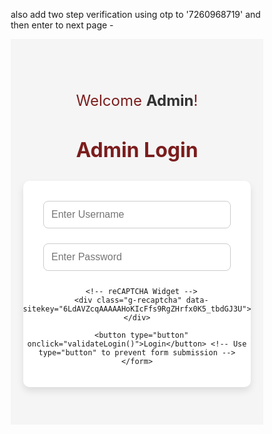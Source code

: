 also add two step verification using otp to '7260968719' and then enter to next page -<!DOCTYPE html>
<html lang="en">
<head>
  <meta charset="UTF-8">
  <meta name="viewport" content="width=device-width, initial-scale=1.0">
  <title>Admin Login - Ramanujan Society of Research</title>
  <style>
    /* Reset CSS */
    * {
      margin: 0;
      padding: 0;
      box-sizing: border-box;
    }

    body {
      font-family: 'Arial', sans-serif;
      color: #333;
      background-color: #f5f5f5;
    }

    /* Admin Login Page */
    .login-page {
      padding: 60px 20px;
      text-align: center;
      background-color: #f5f5f5;
    }

    .welcome-message {
      font-size: 1.5rem;
      margin-bottom: 20px;
      color: #7b1d1d;
    }

    .welcome-message span {
      font-weight: bold;
      color: #333;
    }

    .login-page h2 {
      font-size: 2rem;
      margin-bottom: 30px;
      color: #7b1d1d;
    }

    .login-page form {
      display: flex;
      flex-direction: column;
      align-items: center;
      max-width: 400px;
      margin: 0 auto;
      background-color: #fff;
      padding: 20px;
      border-radius: 10px;
      box-shadow: 0 6px 12px rgba(0, 0, 0, 0.1);
    }

    .login-page input {
      padding: 12px;
      margin: 12px 0;
      width: 100%;
      max-width: 300px;
      font-size: 1rem;
      border-radius: 8px;
      border: 1px solid #ccc;
      transition: all 0.3s ease;
    }

    .login-page input:focus {
      border-color: #7b1d1d;
      outline: none;
    }

    .login-page button {
      padding: 12px 20px;
      font-size: 1.2rem;
      background-color: #7b1d1d;
      color: #fff;
      border: none;
      border-radius: 8px;
      cursor: pointer;
      transition: all 0.3s ease;
    }

    .login-page button:hover {
      background-color: #ffd700;
    }

    .datetime {
      font-size: 1.2rem;
      color: #333;
      margin-top: 20px;
      font-style: italic;
    }
  </style>

  <!-- Include Google reCAPTCHA Script -->
  <script src="https://www.google.com/recaptcha/api.js" async defer></script>
</head>
<body>
  <!-- Admin Login Form -->
  <div class="login-page">
    <div class="welcome-message">
      <p>Welcome <span>Admin</span>!</p>
      <p id="datetime"></p> <!-- This will display the current date and time -->
    </div>
    <h2>Admin Login</h2>
    <form id="loginForm" onsubmit="return false;"> <!-- Prevent form submission to handle via JS -->
      <input type="text" id="username" placeholder="Enter Username" required>
      <input type="password" id="password" placeholder="Enter Password" required>

      <!-- reCAPTCHA Widget -->
      <div class="g-recaptcha" data-sitekey="6LdAVZcqAAAAAHoKIcFfs9RgZHrfx0K5_tbdGJ3U"></div>

      <button type="button" onclick="validateLogin()">Login</button> <!-- Use type="button" to prevent form submission -->
    </form>
  </div>

  <script>
    // JavaScript to validate login credentials securely
    let failedAttempts = 0;

    function validateLogin() {
      // Prevent login after 3 failed attempts
      if (failedAttempts >= 3) {
        alert("Too many failed attempts. Please try again later.");
        return;
      }

      // Predefined credentials (Normally, this data would be fetched from a server)
      const correctUsername = 'SITA4811';
      const correctPassword = 'RAM481136@';  // Correct password for validation

      // Get the input values
      const enteredUsername = document.getElementById('username').value;
      const enteredPassword = document.getElementById('password').value;

      // Get the reCAPTCHA response token
      const recaptchaResponse = grecaptcha.getResponse();

      // Check if reCAPTCHA is filled
      if (recaptchaResponse.length === 0) {
        alert('Please verify that you are not a robot.');
        return;
      }

      // Check if entered credentials match predefined ones
      if (enteredUsername === correctUsername && enteredPassword === correctPassword) {
        // If login is successful, redirect to first-page.html
        console.log("Login successful. Redirecting...");

        // Optional: Store login status in sessionStorage
        sessionStorage.setItem("loggedIn", true);

        // Redirect to first-page.html
        window.location.href = 'first-page.html';
      } else {
        // If login fails, show an error message and increase failed attempts counter
        failedAttempts++;
        alert('Invalid username or password');
        console.log("Login failed. Attempt number: " + failedAttempts);
      }
    }

    // JavaScript to show current date and time
    function updateDateTime() {
      const dateTimeElement = document.getElementById('datetime');
      const now = new Date();
      const options = { weekday: 'long', year: 'numeric', month: 'long', day: 'numeric', hour: '2-digit', minute: '2-digit', second: '2-digit' };
      const formattedDate = now.toLocaleDateString('en-US', options);
      dateTimeElement.textContent = `Current Date and Time: ${formattedDate}`;
    }

    // Call the function to update date and time every second
    setInterval(updateDateTime, 1000);
  </script>
</body>
</html>
